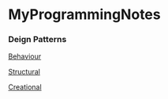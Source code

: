 # MyProgrammingNotes

### Deign Patterns

[Behaviour](src/patternpractise/behaviour/notes.md)

[Structural](src/patternpractise/structural/notes.md)

[Creational](src/patternpractise/creational/notes.md)
